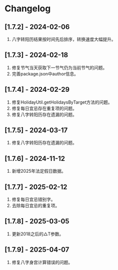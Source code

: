 # Changelog


## [1.7.2] - 2024-02-06
1. 八字转阳历结果按时间先后排序，转换速度大幅提升。

## [1.7.3] - 2024-02-18
1. 修复节气当天获取下一节气仍为当前节气的问题。
2. 完善package.json中author信息。

## [1.7.4] - 2024-02-29
1. 修复HolidayUtil.getHolidaysByTarget方法的问题。
2. 修复每日宜忌存在重复项的问题。
3. 修复八字转阳历存在遗漏的问题。

## [1.7.5] - 2024-03-17
1. 修复八字转阳历存在遗漏的问题。

## [1.7.6] - 2024-11-12
1. 新增2025年法定假日数据。

## [1.7.7] - 2025-02-12
1. 修复每日宜忌错别字。
2. 去除每日宜忌的重复项。

## [1.7.8] - 2025-03-05
1. 更新2018之后的△T参数。

## [1.7.9] - 2025-04-07
1. 修复八字身宫计算错误的问题。
